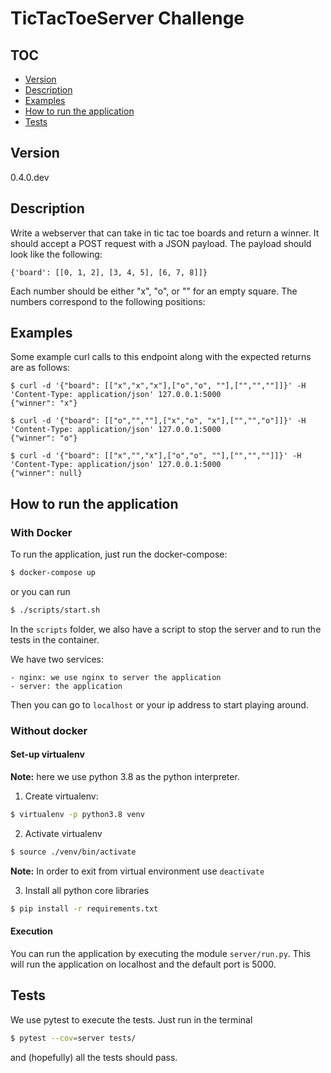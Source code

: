 # TicTacToeServer Challenge

## TOC

* [Version](#version)
* [Description](#description)
* [Examples](#examples)
* [How to run the application](#how-to-run-the-application)
* [Tests](#tests)


## Version

0.4.0.dev

## Description

Write a webserver that can take in tic tac toe boards and return a winner.
It should accept a POST request with a JSON payload. The payload should look like the following:

    {'board': [[0, 1, 2], [3, 4, 5], [6, 7, 8]]}

Each number should be either "x", "o", or "" for an empty square. The numbers correspond to the following positions:

## Examples

Some example curl calls to this endpoint along with the expected returns are as follows:
    
    $ curl -d '{"board": [["x","x","x"],["o","o", ""],["","",""]]}' -H 'Content-Type: application/json' 127.0.0.1:5000
    {"winner": "x"}

    $ curl -d '{"board": [["o","",""],["x","o", "x"],["","","o"]]}' -H 'Content-Type: application/json' 127.0.0.1:5000
    {"winner": "o"}
    
    $ curl -d '{"board": [["x","","x"],["o","o", ""],["","",""]]}' -H 'Content-Type: application/json' 127.0.0.1:5000
    {"winner": null}
    
 
## How to run the application

### With Docker

To run the application, just run the docker-compose:

```bash
$ docker-compose up
```

or you can run 

```bash
$ ./scripts/start.sh
```

In the ``scripts`` folder, we also have a script to stop the server and to run the tests in the container.

We have two services:

    - nginx: we use nginx to server the application
    - server: the application

Then you can go to ```localhost``` or your ip address to start playing around.

### Without docker

#### Set-up virtualenv

**Note:** here we use python 3.8 as the python interpreter.

1. Create virtualenv:
```bash
$ virtualenv -p python3.8 venv
```

2. Activate virtualenv
```bash
$ source ./venv/bin/activate
```
**Note:** In order to exit from virtual environment use `deactivate`

3. Install all python core libraries
```bash
$ pip install -r requirements.txt
```

#### Execution

You can run the application by executing the module ``server/run.py``. This will run the application on localhost and the default port is 5000.

## Tests

We use pytest to execute the tests. Just run in the terminal

```bash
$ pytest --cov=server tests/
```

and (hopefully) all the tests should pass.